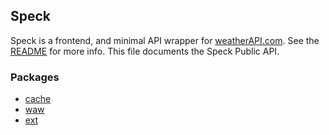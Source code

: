 Speck
-----
Speck is a frontend, and minimal API wrapper for [weatherAPI.com](https://www.weatherapi.com/). See the [README](../README.txt) for more info. This file documents the Speck Public API.

### Packages
- [cache](cache/cache.md)
- [waw](waw/waw.md)
- [ext](ext/ext.md)